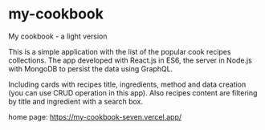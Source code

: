 # my-cookbook
My cookbook - a light version

This is a simple application with the list of the popular cook recipes collections. The app developed with React.js in ES6, the server in Node.js with MongoDB to persist the data using GraphQL.

Including cards with recipes title, ingredients, method and data creation (you can use CRUD operation in this app). Also recipes content are filtering by title and ingredient with a search box.

home page: https://my-cookbook-seven.vercel.app/